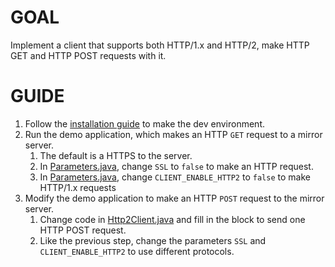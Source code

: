 GOAL
===
Implement a client that supports both HTTP/1.x and HTTP/2, make HTTP GET and HTTP POST requests with it.


GUIDE
===
1. Follow the [installation guide](../INSTALL.md) to make the dev environment.
1. Run the demo application, which makes an HTTP `GET` request to a mirror server.
    1. The default is a HTTPS to the server.
    1. In [Parameters.java](../src/main/java/example/Parameters.java), change `SSL` to `false` to make an HTTP request.
    1. In [Parameters.java](../src/main/java/example/Parameters.java), change `CLIENT_ENABLE_HTTP2` to `false` to make HTTP/1.x requests
1. Modify the demo application to make an HTTP `POST` request to the mirror server.
    1. Change code in [Http2Client.java](../src/main/java/example/client/Http2Client.java) and fill in the block to send one HTTP POST request.
    1. Like the previous step, change the parameters `SSL` and `CLIENT_ENABLE_HTTP2` to use different protocols.
